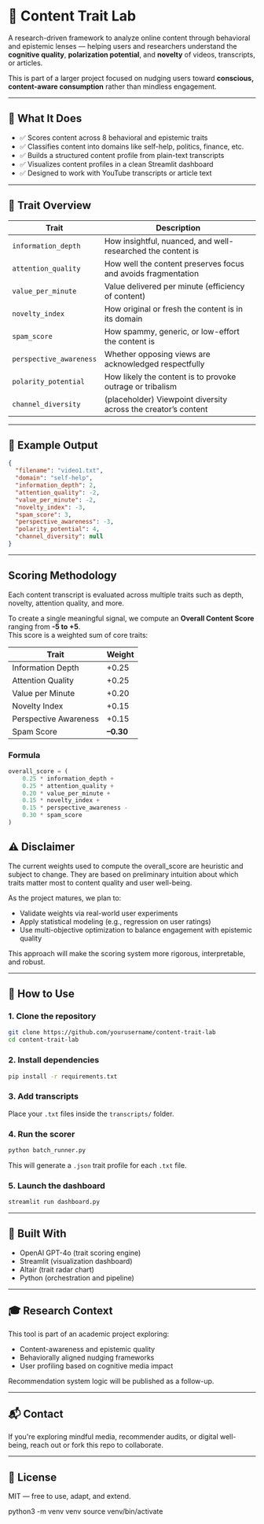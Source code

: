# 🧠 Content Trait Lab

A research-driven framework to analyze online content through behavioral and epistemic lenses — helping users and researchers understand the **cognitive quality**, **polarization potential**, and **novelty** of videos, transcripts, or articles.

This is part of a larger project focused on nudging users toward **conscious, content-aware consumption** rather than mindless engagement.

---

## 📐 What It Does

- ✅ Scores content across 8 behavioral and epistemic traits
- ✅ Classifies content into domains like self-help, politics, finance, etc.
- ✅ Builds a structured content profile from plain-text transcripts
- ✅ Visualizes content profiles in a clean Streamlit dashboard
- ✅ Designed to work with YouTube transcripts or article text

---

## 🧪 Trait Overview

| Trait                   | Description                                                    |
| ----------------------- | -------------------------------------------------------------- |
| `information_depth`     | How insightful, nuanced, and well-researched the content is    |
| `attention_quality`     | How well the content preserves focus and avoids fragmentation  |
| `value_per_minute`      | Value delivered per minute (efficiency of content)             |
| `novelty_index`         | How original or fresh the content is in its domain             |
| `spam_score`            | How spammy, generic, or low-effort the content is              |
| `perspective_awareness` | Whether opposing views are acknowledged respectfully           |
| `polarity_potential`    | How likely the content is to provoke outrage or tribalism      |
| `channel_diversity`     | (placeholder) Viewpoint diversity across the creator’s content |

---

## 📁 Example Output

```json
{
  "filename": "video1.txt",
  "domain": "self-help",
  "information_depth": 2,
  "attention_quality": -2,
  "value_per_minute": -2,
  "novelty_index": -3,
  "spam_score": 3,
  "perspective_awareness": -3,
  "polarity_potential": 4,
  "channel_diversity": null
}
```

---

## Scoring Methodology

Each content transcript is evaluated across multiple traits such as depth, novelty, attention quality, and more.

To create a single meaningful signal, we compute an **Overall Content Score** ranging from **-5 to +5**.  
This score is a weighted sum of core traits:

| Trait                 | Weight    |
| --------------------- | --------- |
| Information Depth     | +0.25     |
| Attention Quality     | +0.25     |
| Value per Minute      | +0.20     |
| Novelty Index         | +0.15     |
| Perspective Awareness | +0.15     |
| Spam Score            | **–0.30** |

### Formula

```python
overall_score = (
    0.25 * information_depth +
    0.25 * attention_quality +
    0.20 * value_per_minute +
    0.15 * novelty_index +
    0.15 * perspective_awareness -
    0.30 * spam_score
)
```

## ⚠️ Disclaimer

The current weights used to compute the overall_score are heuristic and subject to change.
They are based on preliminary intuition about which traits matter most to content quality and user well-being.

As the project matures, we plan to:

- Validate weights via real-world user experiments
- Apply statistical modeling (e.g., regression on user ratings)
- Use multi-objective optimization to balance engagement with epistemic quality

This approach will make the scoring system more rigorous, interpretable, and robust.

---

## 🚀 How to Use

### 1. Clone the repository

```bash
git clone https://github.com/yourusername/content-trait-lab
cd content-trait-lab
```

### 2. Install dependencies

```bash
pip install -r requirements.txt
```

### 3. Add transcripts

Place your `.txt` files inside the `transcripts/` folder.

### 4. Run the scorer

```bash
python batch_runner.py
```

This will generate a `.json` trait profile for each `.txt` file.

### 5. Launch the dashboard

```bash
streamlit run dashboard.py
```

---

## 🧱 Built With

- OpenAI GPT-4o (trait scoring engine)
- Streamlit (visualization dashboard)
- Altair (trait radar chart)
- Python (orchestration and pipeline)

---

## 🎓 Research Context

This tool is part of an academic project exploring:

- Content-awareness and epistemic quality
- Behaviorally aligned nudging frameworks
- User profiling based on cognitive media impact

Recommendation system logic will be published as a follow-up.

---

## 📬 Contact

If you're exploring mindful media, recommender audits, or digital well-being, reach out or fork this repo to collaborate.

---

## 🧭 License

MIT — free to use, adapt, and extend.

python3 -m venv venv
source venv/bin/activate
